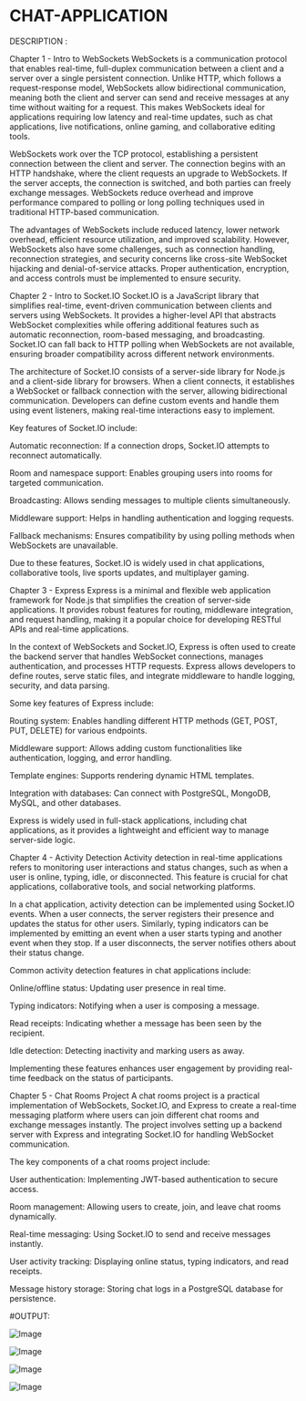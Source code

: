 # CHAT-APPLICATION

DESCRIPTION :

  Chapter 1 - Intro to WebSockets
WebSockets is a communication protocol that enables real-time, full-duplex communication between a client and a server over a single persistent connection. Unlike HTTP, which follows a request-response model, WebSockets allow bidirectional communication, meaning both the client and server can send and receive messages at any time without waiting for a request. This makes WebSockets ideal for applications requiring low latency and real-time updates, such as chat applications, live notifications, online gaming, and collaborative editing tools.

WebSockets work over the TCP protocol, establishing a persistent connection between the client and server. The connection begins with an HTTP handshake, where the client requests an upgrade to WebSockets. If the server accepts, the connection is switched, and both parties can freely exchange messages. WebSockets reduce overhead and improve performance compared to polling or long polling techniques used in traditional HTTP-based communication.

The advantages of WebSockets include reduced latency, lower network overhead, efficient resource utilization, and improved scalability. However, WebSockets also have some challenges, such as connection handling, reconnection strategies, and security concerns like cross-site WebSocket hijacking and denial-of-service attacks. Proper authentication, encryption, and access controls must be implemented to ensure security.

Chapter 2 - Intro to Socket.IO
Socket.IO is a JavaScript library that simplifies real-time, event-driven communication between clients and servers using WebSockets. It provides a higher-level API that abstracts WebSocket complexities while offering additional features such as automatic reconnection, room-based messaging, and broadcasting. Socket.IO can fall back to HTTP polling when WebSockets are not available, ensuring broader compatibility across different network environments.

The architecture of Socket.IO consists of a server-side library for Node.js and a client-side library for browsers. When a client connects, it establishes a WebSocket or fallback connection with the server, allowing bidirectional communication. Developers can define custom events and handle them using event listeners, making real-time interactions easy to implement.

Key features of Socket.IO include:

Automatic reconnection: If a connection drops, Socket.IO attempts to reconnect automatically.

Room and namespace support: Enables grouping users into rooms for targeted communication.

Broadcasting: Allows sending messages to multiple clients simultaneously.

Middleware support: Helps in handling authentication and logging requests.

Fallback mechanisms: Ensures compatibility by using polling methods when WebSockets are unavailable.

Due to these features, Socket.IO is widely used in chat applications, collaborative tools, live sports updates, and multiplayer gaming.

Chapter 3 - Express
Express is a minimal and flexible web application framework for Node.js that simplifies the creation of server-side applications. It provides robust features for routing, middleware integration, and request handling, making it a popular choice for developing RESTful APIs and real-time applications.

In the context of WebSockets and Socket.IO, Express is often used to create the backend server that handles WebSocket connections, manages authentication, and processes HTTP requests. Express allows developers to define routes, serve static files, and integrate middleware to handle logging, security, and data parsing.

Some key features of Express include:

Routing system: Enables handling different HTTP methods (GET, POST, PUT, DELETE) for various endpoints.

Middleware support: Allows adding custom functionalities like authentication, logging, and error handling.

Template engines: Supports rendering dynamic HTML templates.

Integration with databases: Can connect with PostgreSQL, MongoDB, MySQL, and other databases.

Express is widely used in full-stack applications, including chat applications, as it provides a lightweight and efficient way to manage server-side logic.

Chapter 4 - Activity Detection
Activity detection in real-time applications refers to monitoring user interactions and status changes, such as when a user is online, typing, idle, or disconnected. This feature is crucial for chat applications, collaborative tools, and social networking platforms.

In a chat application, activity detection can be implemented using Socket.IO events. When a user connects, the server registers their presence and updates the status for other users. Similarly, typing indicators can be implemented by emitting an event when a user starts typing and another event when they stop. If a user disconnects, the server notifies others about their status change.

Common activity detection features in chat applications include:

Online/offline status: Updating user presence in real time.

Typing indicators: Notifying when a user is composing a message.

Read receipts: Indicating whether a message has been seen by the recipient.

Idle detection: Detecting inactivity and marking users as away.

Implementing these features enhances user engagement by providing real-time feedback on the status of participants.

Chapter 5 - Chat Rooms Project
A chat rooms project is a practical implementation of WebSockets, Socket.IO, and Express to create a real-time messaging platform where users can join different chat rooms and exchange messages instantly. The project involves setting up a backend server with Express and integrating Socket.IO for handling WebSocket communication.

The key components of a chat rooms project include:

User authentication: Implementing JWT-based authentication to secure access.

Room management: Allowing users to create, join, and leave chat rooms dynamically.

Real-time messaging: Using Socket.IO to send and receive messages instantly.

User activity tracking: Displaying online status, typing indicators, and read receipts.

Message history storage: Storing chat logs in a PostgreSQL database for persistence.


#OUTPUT:

![Image](https://github.com/user-attachments/assets/3f3566b1-6870-406c-b8b3-7dab87780f27)



![Image](https://github.com/user-attachments/assets/3dfd7acf-6e9a-431a-beea-7173a8b02921)



![Image](https://github.com/user-attachments/assets/4ecbac88-a21b-404d-98a0-f25d132c54b1)



![Image](https://github.com/user-attachments/assets/140c31e2-b655-4b2b-a180-8cc3a77aee7f)
